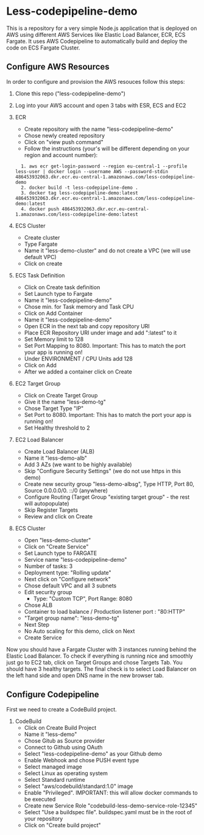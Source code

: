 # Less-codepipeline-demo

This is a repository for a very simple Node.js application that is deployed on AWS using different AWS Services like Elastic Load Balancer, ECR, ECS Fargate. It uses AWS Codepipeline to automatically build and deploy the code on ECS Fargate Cluster.

## Configure AWS Resources

In order to configure and provision the AWS resouces follow this steps:

1. Clone this repo ("less-codepipeline-demo")

2. Log into your AWS account and open 3 tabs with ESR, ECS and EC2

3. ECR

   - Create repository with the name "less-codepipeline-demo"
   - Chose newly created repository
   - Click on "view push command"
   - Follow the instructions (your's will be different depending on your region and account number):

   ```
     1. aws ecr get-login-password --region eu-central-1 --profile less-user | docker login --username AWS --password-stdin 486453932063.dkr.ecr.eu-central-1.amazonaws.com/less-codepipeline-demo
     2. docker build -t less-codepipeline-demo .
     3. docker tag less-codepipeline-demo:latest 486453932063.dkr.ecr.eu-central-1.amazonaws.com/less-codepipeline-demo:latest
     4. docker push 486453932063.dkr.ecr.eu-central-1.amazonaws.com/less-codepipeline-demo:latest
   ```

4. ECS Cluster

   - Create cluster
   - Type Fargate
   - Name it "less-demo-cluster" and do not create a VPC (we will use default VPC)
   - Click on create

5. ECS Task Definition

   - Click on Create task definition
   - Set Launch type to Fargate
   - Name it "less-codepipeline-demo"
   - Chose min. for Task memory and Task CPU
   - Click on Add Container
   - Name it "less-codepipeline-demo"
   - Open ECR in the next tab and copy repository URI
   - Place ECR Repository URI under image and add ":latest" to it
   - Set Memory limit to 128
   - Set Port Mapping to 8080. Important: This has to match the port your app is running on!
   - Under ENVIRONMENT / CPU Units add 128
   - Click on Add
   - After we added a container click on Create

6. EC2 Target Group

   - Click on Create Target Group
   - Give it the name "less-demo-tg"
   - Chose Target Type "IP"
   - Set Port to 8080. Important: This has to match the port your app is running on!
   - Set Healthy threshold to 2

7. EC2 Load Balancer

   - Create Load Balancer (ALB)
   - Name it "less-demo-alb"
   - Add 3 AZs (we want to be highly available)
   - Skip "Configure Security Settings" (we do not use https in this demo)
   - Create new security group "less-demo-albsg", Type HTTP, Port 80, Source 0.0.0.0/0. ::/0 (anywhere)
   - Configure Routing (Target Group "existing target group" - the rest will autopopulate)
   - Skip Register Targets
   - Review and click on Create

8. ECS Cluster
   - Open "less-demo-cluster"
   - Click on "Create Service"
   - Set Launch type to FARGATE
   - Service name "less-codepipeline-demo"
   - Number of tasks: 3
   - Deployment type: "Rolling update"
   - Next click on "Configure network"
   - Chose default VPC and all 3 subnets
   - Edit security group
     - Type: "Custom TCP", Port Range: 8080
   - Chose ALB
   - Container to load balance / Production listener port : "80:HTTP"
   - "Target group name": "less-demo-tg"
   - Next Step
   - No Auto scaling for this demo, click on Next
   - Create Service

Now you should have a Fargate Cluster with 3 instances running behind the Elastic Load Balancer. To check if everything is running nice and smoothly just go to EC2 tab, click on Target Groups and chose Targets Tab. You should have 3 healthy targets. The final check is to select Load Balancer on the left hand side and open DNS name in the new browser tab.

## Configure Codepipeline

First we need to create a CodeBuild project.

1. CodeBuild
   - Click on Create Build Project
   - Name it "less-demo"
   - Chose Gitub as Source provider
   - Connect to Github using OAuth
   - Select "less-codepipeline-demo" as your Github demo
   - Enable Webhook and chose PUSH event type
   - Select managed image
   - Select Linux as operating system
   - Select Standard runtime
   - Select "aws/codebuild/standard:1.0" image
   - Enable "Privileged". IMPORTANT: this will allow docker commands to be executed
   - Create new Service Role "codebuild-less-demo-service-role-12345"
   - Select "Use a buildspec file". buildspec.yaml must be in the root of your repository
   - Click on "Create build project"
